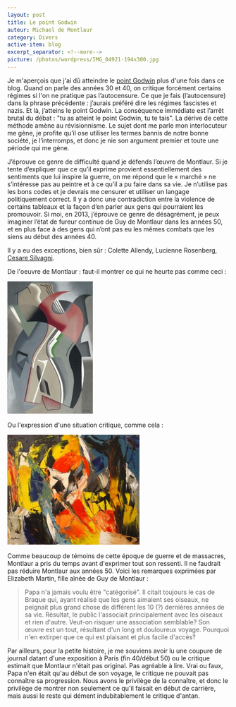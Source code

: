 ```yaml
---
layout: post
title: Le point Godwin
auteur: Michael de Montlaur
category: Divers
active-item: blog
excerpt_separator: <!--more-->
picture: /photos/wordpress/IMG_04921-194x300.jpg
---
```


Je m'aperçois que j'ai dû atteindre le <a href="http://fr.wiktionary.org/wiki/point_Godwin">point Godwin</a> plus d'une fois dans ce blog. Quand on parle des années 30 et 40, on critique forcément certains régimes si l'on ne pratique pas l’autocensure. Ce que je fais (l’autocensure) dans la phrase précédente : j’aurais préféré dire les régimes fascistes et nazis. Et là, j’atteins le point Godwin. La conséquence immédiate est l’arrêt brutal du débat : "tu as atteint le point Godwin, tu te tais". La dérive de cette méthode amène au révisionnisme. Le sujet dont me parle mon interlocuteur me gène, je profite qu’il ose utiliser les termes bannis de notre bonne société, je l’interromps, et donc je nie son argument premier et toute une période qui me gène.

<!--more-->

J’éprouve ce genre de difficulté quand je défends l’œuvre de Montlaur. Si je tente d’expliquer que ce qu’il exprime provient essentiellement des sentiments que lui inspire la guerre, on me répond que le « marché » ne s’intéresse pas au peintre et à ce qu’il a pu faire dans sa vie. Je n’utilise pas les bons codes et je devrais me censurer et utiliser un langage politiquement correct. Il y a donc une contradiction entre la violence de certains tableaux et la façon d’en parler aux gens qui pourraient les promouvoir. Si moi, en 2013, j’éprouve ce genre de désagrément, je peux imaginer l’état de fureur continue de Guy de Montlaur dans les années 50, et en plus face à des gens qui n’ont pas eu les mêmes combats que les siens au début des années 40.

Il y a eu des exceptions, bien sûr : Colette Allendy, Lucienne Rosenberg, <a href="http://fr.wikipedia.org/wiki/Giulio_Cesare_Silvagni">Cesare Silvagni</a>.

De l'oeuvre de Montlaur : faut-il montrer ce qui ne heurte pas comme ceci :

<img src="/photos/wordpress/IMG_04921-194x300.jpg" alt="Chemin de fer - Mars 1950">

Ou l'expression d'une situation critique, comme cela :

<img src="/photos/wordpress/La-nuit-du-14-au-15-aout-300x249.jpg" alt="La nuit du 14 au 15 août - 1972">

Comme beaucoup de témoins de cette époque de guerre et de massacres, Montlaur a pris du temps avant d'exprimer tout son ressenti. Il ne faudrait pas réduire Montlaur aux années 50. Voici les remarques exprimées par Elizabeth Martin, fille aînée de Guy de Montlaur :

>Papa n'a jamais voulu être "catégorisé". Il citait toujours le cas de Braque qui, ayant réalisé que les gens aimaient ses oiseaux, ne peignait plus grand chose de différent les 10 (?) dernières années de sa vie. Résultat, le public l'associait principalement avec les oiseaux et rien d'autre. Veut-on risquer une association semblable? Son œuvre est un tout, résultant d'un long et douloureux voyage. Pourquoi n'en extirper que ce qui est plaisant et plus facile d'accès?
>
Par ailleurs, pour la petite histoire, je me souviens avoir lu une coupure de journal datant d'une exposition à Paris (fin 40/début 50) ou le critique estimait que Montlaur n'était pas original. Pas agréable à lire. Vrai ou faux, Papa n'en était qu'au début de son voyage, le critique ne pouvait pas connaître sa progression. Nous avons le privilège de la connaître, et donc le privilège de montrer non seulement ce qu'il faisait en début de carrière, mais aussi le reste qui dément indubitablement le critique d'antan.
